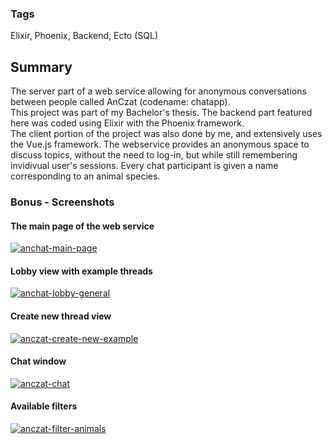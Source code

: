 ### Tags
Elixir, Phoenix, Backend, Ecto (SQL)

## Summary
The server part of a web service allowing for anonymous conversations between people called AnCzat (codename: chatapp).\
This project was part of my Bachelor's thesis. The backend part featured here was coded using Elixir with the Phoenix framework.\
The client portion of the project was also done by me, and extensively uses the Vue.js framework.
The webservice provides an anonymous space to discuss topics, without the need to log-in, but while still remembering invidivual user's sessions. Every chat participant is given a name corresponding to an animal species.

### Bonus - Screenshots

#### The main page of the web service
[![anchat-main-page](https://github.com/DevRozaDev/chatapp/assets/158298065/87640d8a-17f0-4db1-91a4-16bf12eee894)](#)

#### Lobby view with example threads
[![anchat-lobby-general](https://github.com/DevRozaDev/chatapp/assets/158298065/d8752abc-44d9-4ce9-b001-7ca2d05aee9c)](#)

#### Create new thread view
[![anczat-create-new-example](https://github.com/DevRozaDev/chatapp/assets/158298065/f3266d29-4fa4-46dc-b761-cccef7148f2e)](#)

#### Chat window
[![anczat-chat](https://github.com/DevRozaDev/chatapp/assets/158298065/094214f6-aedf-4e24-857a-a257f7557c34)](#)

#### Available filters
[![anczat-filter-animals](https://github.com/DevRozaDev/chatapp/assets/158298065/40bcc041-9f2d-428b-9b17-31084b0e0aff)](#)
